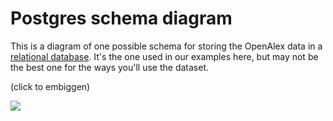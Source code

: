 # Postgres schema diagram

This is a diagram of one possible schema for storing the OpenAlex data in a [relational database](broken-reference). It's the one used in our examples here, but may not be the best one for the ways you'll use the dataset.

(click to embiggen)

![](../../../.gitbook/assets/openalex-schema.png)
